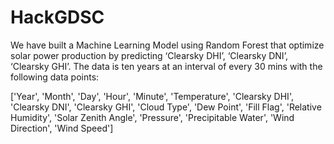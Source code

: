 # HackGDSC
We have built a Machine Learning Model using Random Forest that optimize solar power production by predicting ‘Clearsky DHI’, ‘Clearsky DNI’, ‘Clearsky GHI’. The data is ten years at an interval of every 30 mins with the following data points:

['Year', 'Month', 'Day', 'Hour', 'Minute', 'Temperature', 'Clearsky DHI', 'Clearsky DNI', 'Clearsky GHI', 'Cloud Type', 'Dew Point', 'Fill Flag', 'Relative Humidity', 'Solar Zenith Angle', 'Pressure', 'Precipitable Water', 'Wind Direction', 'Wind Speed']

